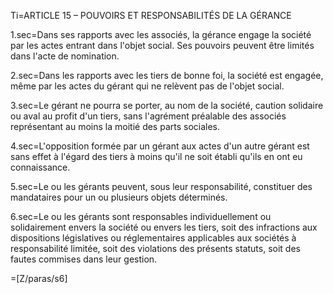 Ti=ARTICLE 15 – POUVOIRS ET RESPONSABILITÉS DE LA GÉRANCE 

1.sec=Dans ses rapports avec les associés, la gérance engage la société par les actes entrant dans l'objet social. Ses pouvoirs peuvent être limités dans l'acte de nomination.

2.sec=Dans les rapports avec les tiers de bonne foi, la société est engagée, même par les actes du gérant qui ne relèvent pas de l'objet social.

3.sec=Le gérant ne pourra se porter, au nom de la société, caution solidaire ou aval au profit d'un tiers, sans l'agrément préalable des associés représentant au moins la moitié des parts sociales.

4.sec=L'opposition formée par un gérant aux actes d'un autre gérant est sans effet à l'égard des tiers à moins qu'il ne soit établi qu'ils en ont eu connaissance.

5.sec=Le ou les gérants peuvent, sous leur responsabilité, constituer des mandataires pour un ou plusieurs objets déterminés.

6.sec=Le ou les gérants sont responsables individuellement ou solidairement envers la société ou envers les tiers, soit des infractions aux dispositions législatives ou réglementaires applicables aux sociétés à responsabilité limitée, soit des violations des présents statuts, soit des fautes commises dans leur gestion.  

=[Z/paras/s6]
